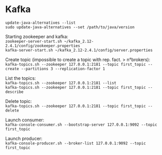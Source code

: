 # Kafka


```update-java-alternatives --list```</br>
```sudo update-java-alternatives --set /path/to/java/version```

Starting zookeeper and kafka:</br>
```zookeeper-server-start.sh ~/kafka_2.12-2.4.1/config/zookeeper.properties```</br>
```kafka-server-start.sh ~/kafka_2.12-2.4.1/config/server.properties```
</br>

Create topic (impossible to create a topic with rep. fact. > n°brokers):
```kafka-topics.sh --zookeeper 127.0.0.1:2181 --topic first_topic --create --partitions 3 --replication-factor 1```

List the topics:</br>
```kafka-topics.sh --zookeeper 127.0.0.1:2181 --list```</br>
```kafka-topics.sh --zookeeper 127.0.0.1:2181 --topic first_topic --describe```

Delete topic:</br>
```kafka-topics.sh --zookeeper 127.0.0.1:2181 --topic first_topic --delete```

Launch consumer:</br>
```kafka-console-consumer.sh --bootstrap-server 127.0.0.1:9092 --topic first_topic```

Launch producer:</br>
```kafka-console-producer.sh --broker-list 127.0.0.1:9092 --topic first_topic```
